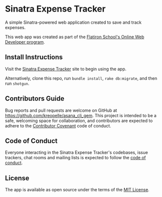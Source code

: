 # Sinatra Expense Tracker

A simple Sinatra-powered web application created to save and track expenses.

This web app was created as part of the [Flatiron School's Online Web Developer program](https://flatiron-school.com).

## Install Instructions

Visit the [Sinatra Expense Tracker](#) site to begin using the app.

Alternatively, clone this repo, run `bundle install`, `rake db:migrate`, and then run `shotgun`.

## Contributors Guide

Bug reports and pull requests are welcome on GitHub at https://github.com/kreopelle/asana_cli_gem. This project is intended to be a safe, welcoming space for collaboration, and contributors are expected to adhere to the [Contributor Covenant](http://contributor-covenant.org) code of conduct.

## Code of Conduct

Everyone interacting in the Sinatra Expense Tracker's codebases, issue trackers, chat rooms and mailing lists is expected to follow the [code of conduct](https://github.com/kreopelle/sinatra_expense_tracker/blob/master/CODE_OF_CONDUCT.md).

## License

The app is available as open source under the terms of the [MIT License](https://opensource.org/licenses/MIT).

